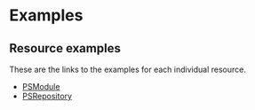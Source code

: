 # Examples

## Resource examples

These are the links to the examples for each individual resource.

- [PSModule](Resources/PSModule)
- [PSRepository](Resources/PSRepository)
